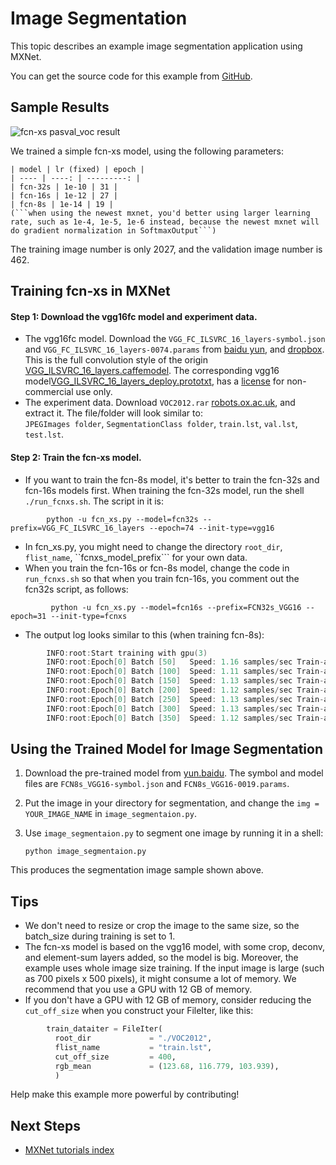 # Image Segmentation


This topic describes an example image segmentation application using MXNet.

You can get the source code for this example from [GitHub](https://github.com/dmlc/mxnet/tree/master/example/fcn-xs).

## Sample Results

![fcn-xs pasval_voc result](https://raw.githubusercontent.com/dmlc/web-data/master/mxnet/image/fcnxs-example-result.jpg)

We trained a simple fcn-xs model, using the following parameters:

    | model | lr (fixed) | epoch |
    | ---- | ----: | ---------: |
    | fcn-32s | 1e-10 | 31 |
    | fcn-16s | 1e-12 | 27 |
    | fcn-8s | 1e-14 | 19 |
    (```when using the newest mxnet, you'd better using larger learning rate, such as 1e-4, 1e-5, 1e-6 instead, because the newest mxnet will do gradient normalization in SoftmaxOutput```)

The training image number is only 2027, and the validation image number is 462.  

## Training fcn-xs in MXNet

#### Step 1: Download the vgg16fc model and experiment data.
* The vgg16fc model. Download the ```VGG_FC_ILSVRC_16_layers-symbol.json``` and ```VGG_FC_ILSVRC_16_layers-0074.params``` from  [baidu yun](http://pan.baidu.com/s/1bgz4PC), and [dropbox](https://www.dropbox.com/sh/578n5cxej7ofd6m/AACuSeSYGcKQDi1GoB72R5lya?dl=0).  
This is the full convolution style of the origin
[VGG_ILSVRC_16_layers.caffemodel](http://www.robots.ox.ac.uk/~vgg/software/very_deep/caffe/VGG_ILSVRC_16_layers.caffemodel). The corresponding  vgg16 model[VGG_ILSVRC_16_layers_deploy.prototxt](https://gist.github.com/ksimonyan/211839e770f7b538e2d8#file-vgg_ilsvrc_16_layers_deploy-prototxt),  has a [license](http://creativecommons.org/licenses/by-nc/4.0/) for non-commercial use only.
* The experiment data. Download ```VOC2012.rar```  [robots.ox.ac.uk](http://host.robots.ox.ac.uk/pascal/VOC/voc2012/VOCtrainval_11-May-2012.tar), and extract it. The file/folder will look similar to:  
```JPEGImages folder```, ```SegmentationClass folder```, ```train.lst```, ```val.lst```, ```test.lst```.

#### Step 2: Train the fcn-xs model.
* If you want to train the fcn-8s model, it's better to train the fcn-32s and fcn-16s models first.
When training the fcn-32s model, run the shell ```./run_fcnxs.sh```. The script in it is:

```shell
        python -u fcn_xs.py --model=fcn32s --prefix=VGG_FC_ILSVRC_16_layers --epoch=74 --init-type=vgg16
```
* In fcn_xs.py, you might need to change the directory ```root_dir```, ```flist_name```, ``fcnxs_model_prefix``` for your own data.
* When you train the fcn-16s or fcn-8s model, change the code in ```run_fcnxs.sh``` so that when you train fcn-16s, you comment out the fcn32s script, as follows:
  
```shell
         python -u fcn_xs.py --model=fcn16s --prefix=FCN32s_VGG16 --epoch=31 --init-type=fcnxs
```
* The output log looks similar to this (when training fcn-8s):

```c++
        INFO:root:Start training with gpu(3)
        INFO:root:Epoch[0] Batch [50]   Speed: 1.16 samples/sec Train-accuracy=0.894318
        INFO:root:Epoch[0] Batch [100]  Speed: 1.11 samples/sec Train-accuracy=0.904681
        INFO:root:Epoch[0] Batch [150]  Speed: 1.13 samples/sec Train-accuracy=0.908053
        INFO:root:Epoch[0] Batch [200]  Speed: 1.12 samples/sec Train-accuracy=0.912219
        INFO:root:Epoch[0] Batch [250]  Speed: 1.13 samples/sec Train-accuracy=0.914238
        INFO:root:Epoch[0] Batch [300]  Speed: 1.13 samples/sec Train-accuracy=0.912170
        INFO:root:Epoch[0] Batch [350]  Speed: 1.12 samples/sec Train-accuracy=0.912080
```

## Using the Trained Model for Image Segmentation


1. Download the pre-trained model from  [yun.baidu](http://pan.baidu.com/s/1bgz4PC). The symbol and model files are ```FCN8s_VGG16-symbol.json``` and ```FCN8s_VGG16-0019.params```.
2. Put the image in your directory for segmentation, and change the ```img = YOUR_IMAGE_NAME``` in ```image_segmentaion.py```.
3. Use ```image_segmentaion.py``` to segment one image by running it in a shell:

     ```python image_segmentaion.py```

This produces the segmentation image sample shown above.

## Tips
* We don't need to resize or crop the image to the same size, so the batch_size during training is set to 1.
* The fcn-xs model is based on the vgg16 model, with some crop, deconv, and element-sum layers added, so the model is big. Moreover, the example uses whole image size training. If the input image is  large (such as 700 pixels x 500 pixels),  it might consume a lot of memory. We recommend that you use a GPU with 12 GB of memory.
* If you don't have a GPU with 12 GB of memory, consider reducing the ```cut_off_size``` when you construct your FileIter, like this:
  
```python
        train_dataiter = FileIter(
          root_dir             = "./VOC2012",
          flist_name           = "train.lst",
          cut_off_size         = 400,
          rgb_mean             = (123.68, 116.779, 103.939),
          )
```

Help make this example more powerful by contributing!

## Next Steps
* [MXNet tutorials index](http://mxnet.io/tutorials/index.html)

